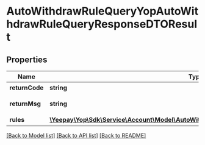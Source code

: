 # AutoWithdrawRuleQueryYopAutoWithdrawRuleQueryResponseDTOResult

## Properties
Name | Type | Description | Notes
------------ | ------------- | ------------- | -------------
**returnCode** | **string** | 系统返回码 | [optional] 
**returnMsg** | **string** | 系统返回描述 | [optional] 
**rules** | [**\Yeepay\Yop\Sdk\Service\Account\Model\AutoWithdrawRuleQueryAutoWithdrawRuleDTOResult[]**](AutoWithdrawRuleQueryAutoWithdrawRuleDTOResult.md) | 规则列表 | [optional] 

[[Back to Model list]](../README.md#documentation-for-models) [[Back to API list]](../README.md#documentation-for-api-endpoints) [[Back to README]](../README.md)



